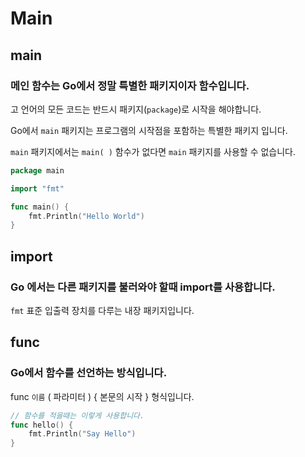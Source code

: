 # Main



## main

### 메인 함수는 Go에서 정말 특별한 패키지이자 함수입니다.

고 언어의 모든 코드는 반드시 패키지(`package`)로 시작을 해야합니다. 

Go에서 `main` 패키지는 프로그램의 시작점을 포함하는 특별한 패키지 입니다.

`main` 패키지에서는 `main( )` 함수가 없다면 `main` 패키지를 사용할 수 없습니다.

```go
package main

import "fmt"

func main() {
	fmt.Println("Hello World")
}

```



## import

### Go 에서는 다른 패키지를 불러와야 할때 import를 사용합니다.

`fmt` 표준 입출력 장치를 다루는 내장 패키지입니다.





## func

### Go에서 함수를 선언하는 방식입니다.

func `이름` ( 파라미터 ) { 본문의 시작 } 형식입니다.

```go
// 함수를 적을때는 이렇게 사용합니다.
func hello() {
	fmt.Println("Say Hello")
}
```



